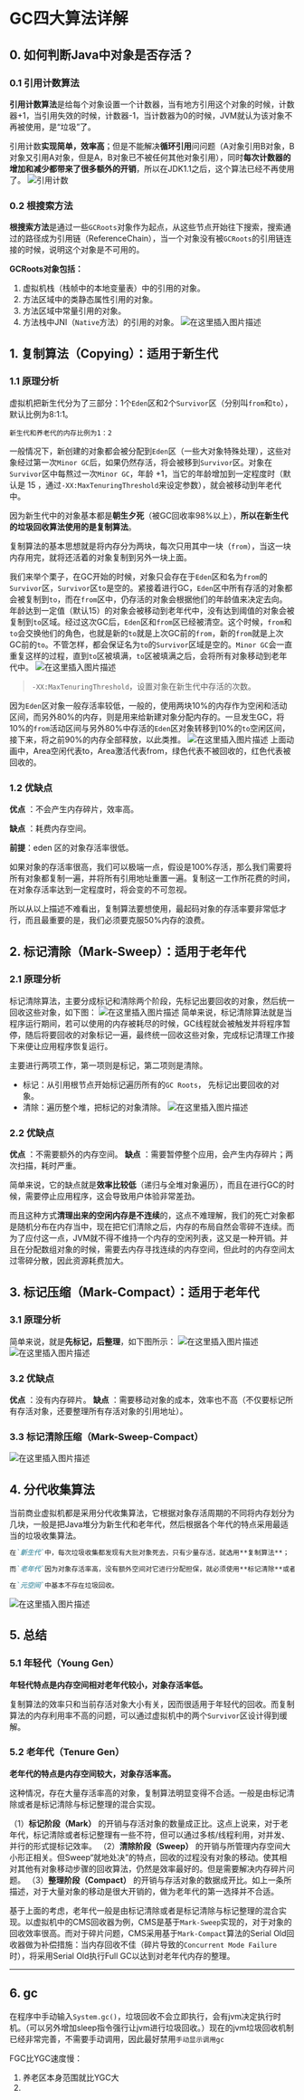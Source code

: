 # GC四大算法详解

## 0. 如何判断Java中对象是否存活？

### 0.1 引用计数算法

**引用计数算法**是给每个对象设置一个计数器，当有地方引用这个对象的时候，计数器+1，当引用失效的时候，计数器-1，当计数器为0的时候，JVM就认为该对象不再被使用，是“垃圾”了。

引用计数**实现简单，效率高**；但是不能解决**循环引用**问问题（A对象引用B对象，B对象又引用A对象，但是A，B对象已不被任何其他对象引用），同时**每次计数器的增加和减少都带来了很多额外的开销**，所以在JDK1.1之后，这个算法已经不再使用了。
![引用计数](https://img-blog.csdnimg.cn/20200807170516550.png#pic_center)

### 0.2 根搜索方法

**根搜索方法**是通过一些`GCRoots`对象作为起点，从这些节点开始往下搜索，搜索通过的路径成为引用链（ReferenceChain），当一个对象没有被`GCRoots`的引用链连接的时候，说明这个对象是不可用的。

**GCRoots对象包括：**

1. 虚拟机栈（栈帧中的本地变量表）中的引用的对象。
2. 方法区域中的类静态属性引用的对象。
3. 方法区域中常量引用的对象。
4. 方法栈中JNI（`Native`方法）的引用的对象。
   ![在这里插入图片描述](https://img-blog.csdnimg.cn/20200807180534899.png)

## 1. 复制算法（Copying）：适用于新生代

### 1.1 原理分析

虚拟机把新生代分为了三部分：1个`Eden`区和2个`Survivor`区（分别叫`from`和`to`），默认比例为8:1:1。

~~~
新生代和养老代的内存比例为1：2
~~~

一般情况下，新创建的对象都会被分配到`Eden`区（一些大对象特殊处理），这些对象经过第一次`Minor GC`后，如果仍然存活，将会被移到`Survivor`区。对象在`Survivor`区中每熬过一次`Minor GC`，年龄 +1，当它的年龄增加到一定程度时（默认是 15 ，通过`-XX:MaxTenuringThreshold`来设定参数），就会被移动到年老代中。

因为新生代中的对象基本都是**朝生夕死**（被GC回收率98%以上），**所以在新生代的垃圾回收算法使用的是复制算法**。

复制算法的基本思想就是将内存分为两块，每次只用其中一块（`from`），当这一块内存用完，就将还活着的对象复制到另外一块上面。

我们来举个栗子，在GC开始的时候，对象只会存在于`Eden`区和名为`from`的`Survivor`区，`Survivor`区`to`是空的。紧接着进行GC，`Eden`区中所有存活的对象都会被复制到`to`，而在`from`区中，仍存活的对象会根据他们的年龄值来决定去向。年龄达到一定值（默认15）的对象会被移动到老年代中，没有达到阈值的对象会被复制到`to`区域。经过这次GC后，`Eden`区和`from`区已经被清空。这个时候，`from`和`to`会交换他们的角色，也就是新的`to`就是上次GC前的`from`，新的`from`就是上次GC前的`to`。不管怎样，都会保证名为`to`的`Survivor`区域是空的。`Minor GC`会一直重复这样的过程，直到`to`区被填满，`to`区被填满之后，会将所有对象移动到老年代中。
![在这里插入图片描述](https://img-blog.csdnimg.cn/20200807183357142.png#pic_center)

> `-XX:MaxTenuringThreshold`，设置对象在新生代中存活的次数。

因为`Eden`区对象一般存活率较低，一般的，使用两块10%的内存作为空闲和活动区间，而另外80%的内存，则是用来给新建对象分配内存的。一旦发生GC，将10%的`from`活动区间与另外80%中存活的`Eden`区对象转移到10%的`to`空闲区间，接下来，将之前90%的内存全部释放，以此类推。
![在这里插入图片描述](https://img-blog.csdnimg.cn/20200807160818909.gif#pic_center)
上面动画中，Area空闲代表to，Area激活代表from，绿色代表不被回收的，红色代表被回收的。

### 1.2 优缺点

**优点** ：不会产生内存碎片，效率高。

**缺点** ：耗费内存空间。

**前提**：eden 区的对象存活率很低。

如果对象的存活率很高，我们可以极端一点，假设是100%存活，那么我们需要将所有对象都复制一遍，并将所有引用地址重置一遍。复制这一工作所花费的时间，在对象存活率达到一定程度时，将会变的不可忽视。

所以从以上描述不难看出，复制算法要想使用，最起码对象的存活率要非常低才行，而且最重要的是，我们必须要克服50%内存的浪费。

## 2. 标记清除（Mark-Sweep）：适用于老年代

### 2.1 原理分析

标记清除算法，主要分成标记和清除两个阶段，先标记出要回收的对象，然后统一回收这些对象，如下图：
![在这里插入图片描述](https://img-blog.csdnimg.cn/20200807184746659.png#pic_center)
简单来说，标记清除算法就是当程序运行期间，若可以使用的内存被耗尽的时候，GC线程就会被触发并将程序暂停，随后将要回收的对象标记一遍，最终统一回收这些对象，完成标记清理工作接下来便让应用程序恢复运行。

主要进行两项工作，第一项则是标记，第二项则是清除。

- 标记：从引用根节点开始标记遍历所有的`GC Roots`， 先标记出要回收的对象。
- 清除：遍历整个堆，把标记的对象清除。
  ![在这里插入图片描述](https://img-blog.csdnimg.cn/20200807160938544.gif#pic_center)

### 2.2 优缺点

**优点** ：不需要额外的内存空间。
**缺点** ：需要暂停整个应用，会产生内存碎片；两次扫描，耗时严重。

简单来说，它的缺点就是**效率比较低**（递归与全堆对象遍历），而且在进行GC的时候，需要停止应用程序，这会导致用户体验非常差劲。

而且这种方式**清理出来的空闲内存是不连续**的，这点不难理解，我们的死亡对象都是随机分布在内存当中，现在把它们清除之后，内存的布局自然会零碎不连续。而为了应付这一点，JVM就不得不维持一个内存的空闲列表，这又是一种开销。并且在分配数组对象的时候，需要去内存寻找连续的内存空间，但此时的内存空间太过零碎分散，因此资源耗费加大。

## 3. 标记压缩（Mark-Compact）：适用于老年代

### 3.1 原理分析

简单来说，就是**先标记，后整理**，如下图所示：
![在这里插入图片描述](https://img-blog.csdnimg.cn/20200807185820542.png#pic_center)
![在这里插入图片描述](https://img-blog.csdnimg.cn/20200807161246378.gif#pic_center)

### 3.2 优缺点

**优点** ：没有内存碎片。
**缺点** ：需要移动对象的成本，效率也不高（不仅要标记所有存活对象，还要整理所有存活对象的引用地址）。

### 3.3 标记清除压缩（Mark-Sweep-Compact）

![在这里插入图片描述](https://img-blog.csdnimg.cn/20200807190452284.png#pic_center)

## 4. 分代收集算法

当前商业虚拟机都是采用分代收集算法，它根据对象存活周期的不同将内存划分为几块，一般是把Java堆分为新生代和老年代，然后根据各个年代的特点采用最适当的垃圾收集算法。

~~~markdown
在`新生代`中，每次垃圾收集都发现有大批对象死去，只有少量存活，就选用**复制算法**；

而`老年代`因为对象存活率高，没有额外空间对它进行分配担保，就必须使用**标记清除**或者**标记压缩**算法来进行回收；

在`元空间`中基本不存在垃圾回收。
~~~

![在这里插入图片描述](https://img-blog.csdnimg.cn/20200807161123464.png#pic_center)

## 5. 总结

### 5.1 年轻代（Young Gen）

**年轻代特点是内存空间相对老年代较小，对象存活率低。**

复制算法的效率只和当前存活对象大小有关，因而很适用于年轻代的回收。而复制算法的内存利用率不高的问题，可以通过虚拟机中的两个`Survivor`区设计得到缓解。

### 5.2 老年代（Tenure Gen）

**老年代的特点是内存空间较大，对象存活率高。**

这种情况，存在大量存活率高的对象，复制算法明显变得不合适。一般是由标记清除或者是标记清除与标记整理的混合实现。

（1）**标记阶段（Mark）** 的开销与存活对象的数量成正比。这点上说来，对于老年代，标记清除或者标记整理有一些不符，但可以通过多核/线程利用，对并发、并行的形式提标记效率。
（2）**清除阶段（Sweep）** 的开销与所管理内存空间大小形正相关。但Sweep“就地处决”的特点，回收的过程没有对象的移动。使其相对其他有对象移动步骤的回收算法，仍然是效率最好的。但是需要解决内存碎片问题。
（3）**整理阶段（Compact）** 的开销与存活对象的数据成开比。如上一条所描述，对于大量对象的移动是很大开销的，做为老年代的第一选择并不合适。

基于上面的考虑，老年代一般是由标记清除或者是标记清除与标记整理的混合实现。以虚拟机中的CMS回收器为例，CMS是基于`Mark-Sweep`实现的，对于对象的回收效率很高。而对于碎片问题，CMS采用基于`Mark-Compact`算法的Serial Old回收器做为补偿措施：当内存回收不佳（碎片导致的`Concurrent Mode Failure`时），将采用Serial Old执行Full GC以达到对老年代内存的整理。

---

## 6. gc

在程序中手动输入`System.gc()`，垃圾回收不会立即执行，会有jvm决定执行时机。（可以另外增加sleep指令强行让jvm进行垃圾回收。）现在的jvm垃圾回收机制已经非常完善，不需要手动调用，因此最好禁用`手动显示调用gc`



FGC比YGC速度慢：

1. 养老区本身范围就比YGC大
2. 